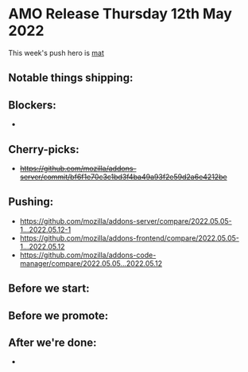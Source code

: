 # AMO Release Thursday 12th May 2022

This week's push hero is [mat](https://github.com/diox)

## Notable things shipping:

## Blockers:
- 

## Cherry-picks:
- ~~https://github.com/mozilla/addons-server/commit/bf6f1e70c3c1bd3f4ba49a93f2e59d2a6e4212be~~

## Pushing:

- https://github.com/mozilla/addons-server/compare/2022.05.05-1...2022.05.12-1
- https://github.com/mozilla/addons-frontend/compare/2022.05.05-1...2022.05.12
- https://github.com/mozilla/addons-code-manager/compare/2022.05.05...2022.05.12

## Before we start:

## Before we promote:

## After we're done:
- 

